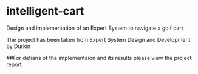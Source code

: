 # intelligent-cart
Design and implementation of an Expert System to navigate a golf cart 

The project has been taken from Expert System Design and Development by Durkin 

##For detians of the implementaion and its results please view the project report

